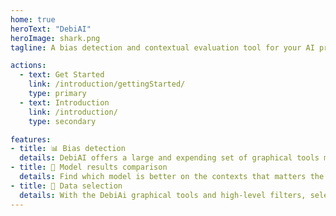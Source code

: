 ```yaml
---
home: true
heroText: "DebiAI"
heroImage: shark.png
tagline: A bias detection and contextual evaluation tool for your AI projects

actions:
  - text: Get Started
    link: /introduction/gettingStarted/
    type: primary
  - text: Introduction
    link: /introduction/
    type: secondary

features:
- title: 📊 Bias detection
  details: DebiAI offers a large and expending set of graphical tools making the detection of bias in the data of your projects easier.
- title: 💪 Model results comparison
  details: Find which model is better on the contexts that matters the most for your project.
- title: 🔎 Data selection
  details: With the DebiAi graphical tools and high-level filters, select data for training purpose or for additional exploration.
---
```


<!-- style -->
<style>
  .theme-container.no-sidebar {
    /* background: radial-gradient(rgba(255,255,255,1),rgba(255,255,255,1),rgba(255,255,255,0.95),rgba(255,255,255,0)),url(homepage-small.png); */
    background: linear-gradient(90deg, rgba(255,255,255,0.50) 0%, rgba(255,255,255,1) 30%, rgba(255,255,255,1) 50%, rgba(255,255,255,1) 70%, rgba(255,255,255,0.50) 100%),url(../homepage-small.png);
    background-size: cover;
    background-position: center;
    background-repeat: no-repeat;
    background-attachment: fixed;
    min-height: 100vh;
    transform: translateZ(0);
  }
</style>
